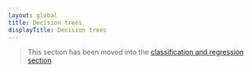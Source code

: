 ```yaml
---
layout: global
title: Decision trees
displayTitle: Decision trees
---
```


  > This section has been moved into the
   [classification and regression section](ml-classification-regression.html#decision-trees).
